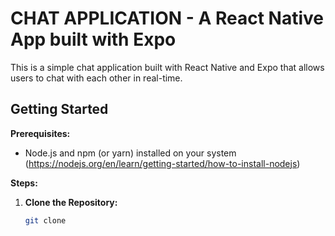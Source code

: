 # CHAT APPLICATION - A React Native App built with Expo

This is a simple chat application built with React Native and Expo that allows users to chat with each other in real-time.

## Getting Started

**Prerequisites:**

- Node.js and npm (or yarn) installed on your system (https://nodejs.org/en/learn/getting-started/how-to-install-nodejs)

**Steps:**

1. **Clone the Repository:**
   ```bash
   git clone 
